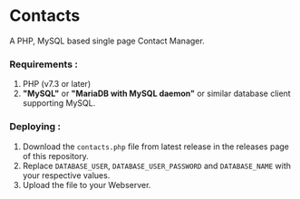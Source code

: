 # Contacts
A PHP, MySQL based single page Contact Manager.

### Requirements :
1. PHP (v7.3 or later)
2. __"MySQL"__ or __"MariaDB with MySQL daemon"__ or similar database client supporting MySQL.

### Deploying :
1. Download the ```contacts.php``` file from latest release in the releases page of this repository.
2. Replace ```DATABASE_USER```, ```DATABASE_USER_PASSWORD``` and ```DATABASE_NAME``` with your respective values.
3. Upload the file to your Webserver.
